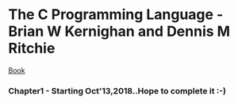 # The C Programming Language - Brian W Kernighan and Dennis M Ritchie

[Book](http://hikage.freeshell.org/books/theCprogrammingLanguage.pdf)

### Chapter1 - Starting Oct'13,2018..Hope to complete it :-)
